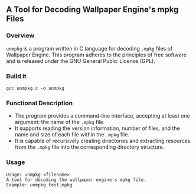 ## A Tool for Decoding Wallpaper Engine's mpkg Files

### Overview
`unmpkg` is a program written in C language for decoding `.mpkg` files of Wallpaper Engine. This program adheres to the principles of free software and is released under the GNU General Public License (GPL).

### Build it
```shell
gcc unmpkg.c -o unmpkg
```

### Functional Description
- The program provides a command-line interface, accepting at least one argument: the name of the `.mpkg` file.
- It supports reading the version information, number of files, and the name and size of each file within the `.mpkg` file.
- It is capable of recursively creating directories and extracting resources from the `.mpkg` file into the corresponding directory structure.

### Usage
```text
Usage: unmpkg <filename>
A tool for decoding the wallpaper engine's mpkg file.
Example: unmpkg test.mpkg
```
